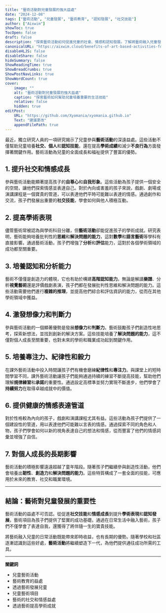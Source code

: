 ```yaml
---
title: "藝術活動對兒童發展的強大益處"
date: "2024-12-08"
tags: ["藝術活動", "兒童發展", "藝術教育", "認知發展", "社交技能"]
author: ["Aixwim"]
showToc: true
TocOpen: false
draft: false
description: "探索藝術活動如何促進兒童的社會、情感和認知發展。了解將藝術融入兒童發展的長期益處。"
canonicalURL: "https://aixwim.cloud/benefits-of-art-based-activities-for-children"
disableHLJS: false
disableShare: false
hideSummary: false
ShowReadingTime: true
ShowBreadCrumbs: true
ShowPostNavLinks: true
ShowWordCount: true
cover:
    image: ""
    alt: "藝術活動對兒童發展的強大益處"
    caption: "探索藝術如何幫助兒童培養重要的生活技能"
    relative: false
    hidden: true
editPost:
    URL: "https://github.com/Xyomania/xyomania.github.io"
    Text: "建議更改"
    appendFilePath: true
---
```


最近，獨立研究人員的一項研究揭示了兒童參與**藝術活動**的深遠益處。這些活動不僅幫助兒童培養**社交、個人**和**認知技能**，還在提高**學術成績**和減少**不良行為**方面發揮著關鍵作用。藝術活動為兒童的全面成長和福祉提供了豐富的優勢。

<!--more-->

## 1. **提升社交和情感成長**

參與藝術活動能顯著提高孩子的**自尊心**和**自我形象**。這些活動為孩子提供一個安全的空間，讓他們探索情感並表達自己。對於內向或害羞的孩子來說，戲劇、劇場或演講課程是一個寶貴的管道，可以表達他們平時可能難以表達的情感。通過創作和交流，孩子們發展出重要的**社交技能**，學會如何與他人積極互動。

## 2. **提高學術表現**

儘管藝術常被認為與學術科目分離，但**藝術活動**卻能促進孩子的學術成就。研究表明，藝術能夠培養批判性的**思維**和**解決問題的能力**，這對**數學**和**語言藝術**等學科有直接影響。通過藝術活動，孩子們增強了**分析**和**評估**能力，這對於各個學術領域的成功都至關重要。

## 3. **培養認知和分析能力**

藝術不僅僅是創造力的體現，它也有助於構建**高階認知能力**。無論是解讀**樂譜**、分析**視覺藝術**還是評價戲劇表演，孩子們都在發展批判性思維和解決問題的能力。這些活動需要他們進行**複雜的推理**，並提高他們綜合和評估資訊的能力，從而在其他學術領域中獲益。

## 4. **激發想像力和判斷力**

參與藝術活動的一個顯著優勢是發展**想像力**和**判斷力**。藝術鼓勵孩子們創造性地思考，探索新想法，並找到創新的解決方案。這些技能培養了**解決問題的能力**，這不僅對個人成長至關重要，也對未來的學術和職業成功起到關鍵作用。

## 5. **培養專注力、紀律性和毅力**

在課外藝術活動中投入時間讓孩子們有機會磨練**紀律性**和**專注力**。與課堂上的短時間學習不同，課外藝術活動讓孩子們能夠通過持續的練習不斷提高技能，幫助他們理解**規律練習**和**承諾**的重要性。通過設定高標準並努力實現不斷進步，他們學會了**持續努力**在取得卓越成就中的價值。

## 6. **提供健康的情感表達管道**

對於性格較為內向的孩子，戲劇和演講課程尤其有益。這些活動為孩子們提供了一個建設性的管道，用以表達他們可能難以言表的情感。通過探索不同的角色和人物，孩子們學會如何以新的視角表達自己的想法和情感，從而豐富了他們的情感詞彙並增強了自信。

## 7. **對個人成長的長期影響**

藝術活動的積極影響遠遠超越了童年階段。隨著孩子們繼續參與創造性活動，他們會培養出**韌性**、**創造力**和**解決問題的能力**。這些特質構成了一套全面的技能，可應用於未來的教育、社交和職業環境。

---

## 結論：藝術對兒童發展的重要性

藝術活動的益處不可否認。從促進**社交技能**和**情感成長**到提升**學術表現**和**認知發展**，藝術項目為孩子們提供了堅實的成功基礎。通過在日常生活中融入藝術，孩子們不僅學會了表達自我，還獲得了將伴隨一生的寶貴技能。

將藝術融入兒童的日常活動既能帶來即時收益，也有長期的優勢。隨著學校和社區逐漸認識到這些好處，**藝術活動**將繼續塑造下一代，為他們提供通往成功所需的工具。

---

**關鍵詞**
- 兒童藝術活動
- 藝術教育的益處
- 透過藝術發展兒童
- 兒童藝術項目
- 藝術的社交和情感益處
- 透過藝術提高學術成就
